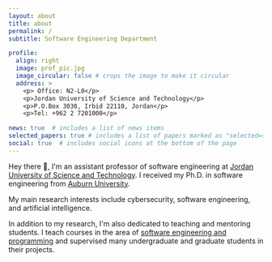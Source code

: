 ```yaml
---
layout: about
title: about
permalink: /
subtitle: Software Engineering Department

profile:
  align: right
  image: prof_pic.jpg
  image_circular: false # crops the image to make it circular
  address: >
    <p> Office: N2-L0</p>
    <p>Jordan University of Science and Technology</p>
    <p>P.O.Box 3030, Irbid 22110, Jordan</p>
    <p>Tel: +962 2 7201000</p>

news: true  # includes a list of news items
selected_papers: true # includes a list of papers marked as "selected={true}"
social: true  # includes social icons at the bottom of the page
---
```


Hey there 👋, I'm an assistant professor of software engineering at [Jordan University of Science and Technology](https://www.just.edu.jo/). I received my Ph.D. in software engineering from [Auburn University](https://www.auburn.edu).

My main research interests include cybersecurity, software engineering, and artificial intelligence.

In addition to my research, I'm also dedicated to teaching and mentoring students. I teach courses in the area of [software engineering and programming](/_pages/teaching.md) and supervised many undergraduate and graduate students in their projects.
